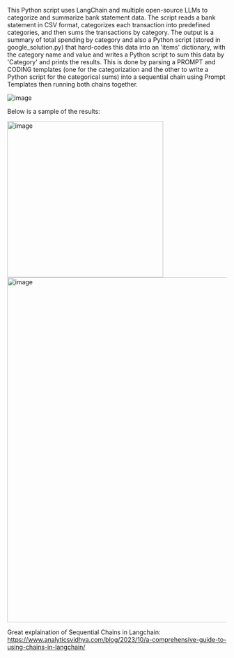 This Python script uses LangChain and multiple open-source LLMs to categorize and summarize bank statement data. The script reads a bank statement in CSV format, categorizes each transaction into predefined categories, and then sums the transactions by category. The output is a summary of total spending by category and also a Python script (stored in google_solution.py) that hard-codes this data into an 'items' dictionary, with the category name and value and writes a Python script to sum this data by 'Category' and prints the results. This is done by parsing a PROMPT and CODING templates (one for the categorization and the other to write a Python script for the categorical sums) into a sequential chain using Prompt Templates then running both chains together. 

![image](https://github.com/osebom/langchain_practice/assets/40761922/0d46929f-ceda-42e2-9e28-b9564df4e534)

Below is a sample of the results:

<img width="358" alt="image" src="https://github.com/osebom/langchain_practice/assets/40761922/556d982d-da76-4791-bf6e-31e631e225ce">
<img width="790" alt="image" src="https://github.com/osebom/langchain_practice/assets/40761922/dfb28fe9-6375-49ff-a848-3554b0f359b6">

Great explaination of Sequential Chains in Langchain: https://www.analyticsvidhya.com/blog/2023/10/a-comprehensive-guide-to-using-chains-in-langchain/


